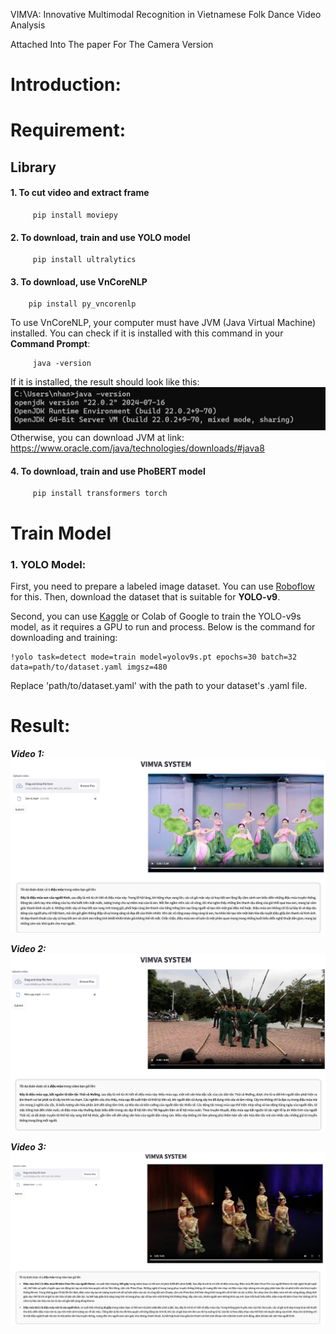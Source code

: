 VIMVA: Innovative Multimodal Recognition in
Vietnamese Folk Dance Video Analysis

Attached Into The paper For The Camera Version

# Introduction:

# Requirement:
## Library
#### 1. To cut video and extract frame
```
     pip install moviepy
```
#### 2. To download, train and use YOLO model
```
     pip install ultralytics
```
#### 3. To download, use VnCoreNLP
```
    pip install py_vncorenlp
```
To use VnCoreNLP, your computer must have JVM (Java Virtual Machine) installed. You can check if it is installed with this command in your **Command Prompt**:
```
     java -version
```
If it is installed, the result should look like this:
![JVM](jvm.png)
Otherwise, you can download JVM at link: https://www.oracle.com/java/technologies/downloads/#java8
#### 4. To download, train and use PhoBERT model
```
     pip install transformers torch
```


# Train Model
### 1. YOLO Model:
First, you need to prepare a labeled image dataset. You can use [Roboflow](https://app.roboflow.com/) for this. Then, download the dataset that is suitable for **YOLO-v9**.

Second, you can use [Kaggle](https://www.kaggle.com/) or Colab of Google to train the YOLO-v9s model, as it requires a GPU to run and process. Below is the command for downloading and training:
```
!yolo task=detect mode=train model=yolov9s.pt epochs=30 batch=32 data=path/to/dataset.yaml imgsz=480
```
Replace 'path/to/dataset.yaml' with the path to your dataset's .yaml file.
# Result:
***Video 1:***
![Results1](./demo/demo1.jpg)

***Video 2:***
![Results2](./demo/demo2.jpg)

***Video 3:***
![Results3](./demo/demo3.1.jpg)





